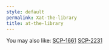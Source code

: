 ```yaml
---
style: default
permalink: Xat-the-library
title: at-the-library
---
```

You may also like:
[SCP-1661](http://scp-wiki.net/scp-1661)
[SCP-2231](http://scp-wiki.net/scp-2231)